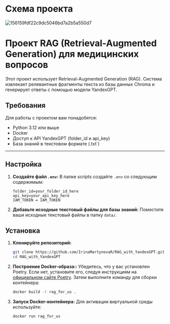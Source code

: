 # Схема проекта 
![156159fdf22c9dc5046bd7a2b5a550d7](https://github.com/user-attachments/assets/53aa62f8-9b9c-4c8a-a75b-19f18b6249c5)


# Проект RAG (Retrieval-Augmented Generation) для медицинских вопросов

Этот проект использует Retrieval-Augmented Generation (RAG). Система извлекает релевантные фрагменты текста из базы данных Chroma и генерирует ответы с помощью модели YandexGPT.

## Требования

Для работы с проектом вам понадобятся:
- Python 3.12 или выше
- Docker
- Доступ к API YandexGPT (folder_id и api_key)
- База знаний в текстовом формате (.txt`)

---
## Настройка

1. **Создайте файл `.env`:**
   В папке scripts создайте `.env` со следующим содержимым:
   ```plaintext
   folder_id=your_folder_id_here
   api_key=your_api_key_here
   IAM_TOKEN = IAM_TOKEN
   ```

2. **Добавьте исходныe текстовый файлы для базы знаний:**
   Поместите ваши исходные текстовый файлы в папку `data/`.


## Установка

1. **Клонируйте репозиторий:**
   ```bash
   git clone https://github.com/IrinaMartynovaR/RAG_with_YandexGPT.git
   cd RAG_with_YandexGPT
   ```

2. **Построение Docker-образа::**
   Убедитесь, что у вас установлен Poetry. Если нет, установите его, следуя инструкциям на [официальном сайте Poetry](https://python-poetry.org/docs/#installation).
   Затем выполните команду для сборки контейнера:
   ```bash
   docker build -t rag_for_us .
   ```

3. **Запуск Docker-контейнера:**
   Для активации виртуальной среды используйте:
   ```bash
   docker run rag_for_us
   ```
